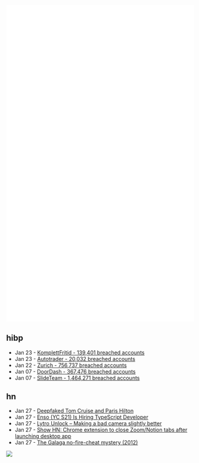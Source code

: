 ![Metrics](https://raw.githubusercontent.com/phixion/phixion/master/metrics.svg)

## hibp

<!--
for https://github.com/phixion/phixion/blob/main/.github/workflows/feeds.yml
-->
<!--START_SECTION:haveibeenpwnd-->
- Jan 23 - [KomplettFritid - 139,401 breached accounts](https://haveibeenpwned.com/PwnedWebsites#KomplettFritid)
- Jan 23 - [Autotrader - 20,032 breached accounts](https://haveibeenpwned.com/PwnedWebsites#Autotrader)
- Jan 22 - [Zurich - 756,737 breached accounts](https://haveibeenpwned.com/PwnedWebsites#Zurich)
- Jan 07 - [DoorDash - 367,476 breached accounts](https://haveibeenpwned.com/PwnedWebsites#DoorDash)
- Jan 07 - [SlideTeam - 1,464,271 breached accounts](https://haveibeenpwned.com/PwnedWebsites#SlideTeam)
<!--END_SECTION:haveibeenpwnd-->

## hn

<!--
for https://github.com/phixion/phixion/blob/main/.github/workflows/feeds.yml
-->
<!--START_SECTION:hn-->
- Jan 27 - [Deepfaked Tom Cruise and Paris Hilton](https://old.reddit.com/r/DeepFakesSFW/comments/10meypl/deepfaked_tom_cruise_and_paris_hilton_what_do_you/)
- Jan 27 - [Enso (YC S21) Is Hiring TypeScript Developer](https://www.ycombinator.com/companies/enso/jobs/yON8exA-senior-typescript-developer)
- Jan 27 - [Lytro Unlock – Making a bad camera slightly better](https://github.com/ea/lytro_unlock)
- Jan 27 - [Show HN: Chrome extension to close Zoom/Notion tabs after launching desktop app](https://chrome.google.com/webstore/detail/goodnight-tabs/paichadkkbhdmkngdmkgmefiabjjcaai)
- Jan 27 - [The Galaga no-fire-cheat mystery (2012)](https://jasoneckert.github.io/myblog/the-galaga-no-fire-cheat-mystery/)
<!--END_SECTION:hn-->

<!--
for https://yhype.me
-->
![](https://hit.yhype.me/github/profile?user_id=13013670)
